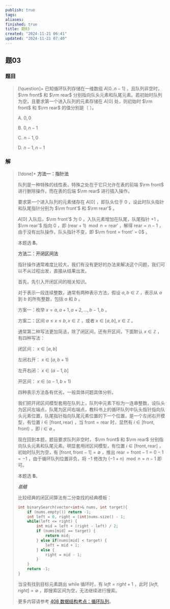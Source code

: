 ```yaml
---
publish: true
tags: 
aliases: 
finished: true
title: 题03
created: "2024-11-21 06:41"
updated: "2024-11-21 07:40"
---
```

## 题03
### 题目
> [!question]+
> 已知循环队列存储在一维数组 $A[0..n-1]$ ，且队列非空时， $\rm front$ 和 $\rm rear$ 分别指向队头元素和队尾元素。若初始时队列为空，且要求第一个进入队列的元素存储在 $A[0]$ 处，则初始时 $\rm front$ 和 $\rm rear$ 的值分别是（ ）。
> 
> A. $0, 0$
> 
> B. $0, n-1$
> 
> C. $n-1, 0$
> 
> D. $n-1, n-1$
### 解
> [!done]+
> **方法一：指针法**
> 
> 队列是一种特殊的线性表，特殊之处在于它只允许在表的前端 $\rm front$ 进行删除操作，而在表的后端 $\rm rear$ 进行插入操作。
> 
> 要求第一个进入队列的元素储存在 $A[0]$ ，即队头位于 $0$ ，设此时队头指针和队尾指针分别为 $\rm front'$ 和 $\rm rear'$ 。
> 
> $A[0]$ 入队后，$\rm front'$ 为 $0$ ，入队元素增加在队尾，队尾指针 $+1$ ，$\rm rear'$ 指向 $0$ ，即 $(\text{rear}+1)\mod n = \text{rear}'$ ，解得 $\text{rear}= n-1$ ，由于没有出队操作，队头指针不变，即 $\rm front = front' = 0$ 。
> 
> 本题选 **B**。
> 
> **方法二：开闭区间法**
> 
> 指针操作通常难度比较大，我们有没有更好的办法来解决这个问题，我们可以不从过程出发，直接从结果出发。
> 
> 首先，先引入开闭区间的相关知识。
> 
> 对于表示一段连续整数，通常有两种表示方法，假设 $a,b\in \mathbb{Z}$ ，表示从 $a$ 到 $b$ 的所有整数，包括 $a$ 和 $b$ 。
> 
> 方案一：枚举 $x=a,a+1,a+2,\dots,b-1,b$ 。
> 
> 方案二：区间 $a\le x\le b,x\in \mathbb{Z}$ ，或者 $x\in[a,b],x\in \mathbb{Z}$ 。
> 
> 通常第二种写法更加简洁，除了闭区间，还有开区间，下面默认 $x\in \mathbb{Z}$ ，有四种写法：
> 
> 闭区间： $x\in[a,b]$
> 
> 左闭右开： $x\in[a,b+1)$
> 
> 左开右闭： $x\in(a-1,b]$
> 
> 开区间： $x\in(a-1,b+1)$
> 
> 四种表示方法各有优劣，一般具体问题具体分析。
> 
> 我们把开闭区间模型套用在队列上，队列中元素下标为一连串整数，设队头为区间左端点，队尾为区间右端点，教科书上的循环队列中队头指针指向队头元素位置，队尾指针指向队尾元素位置的下一个位置，是一个左闭右开模型，有位置 $i\in[\text{front},\text{rear})$ ，当 $\text{front} = \text{rear}$ 时，显然有 $i\in[\text{front},\text{front})$ ，即 $i\in \emptyset$ 。
> 
> 现在回到本题，题目要求队列非空时， $\rm front$ 和 $\rm rear$ 分别指向队头元素和队尾元素。明显套用闭区间模型，有位置 $i\in[\text{front},\text{rear}]$ ，初始时队列为空，有 $[\text{front},\text{front}-1] =\emptyset$ ，推出 $\text{rear} =\text{front}-1 = 0-1=-1$ ，由于循环队列位置非负，将 $-1$ 修改为 $(-1+n)\mod n =n-1$ 即可。
> 
> 本题选 **B**。
> 
> **_总结_**
> 
> 比较经典的闭区间算法有二分查找的经典模板：
> 
> ```cpp
> int binarySearch(vector<int>& nums, int target){
>     if (nums.empty()) return -1;
>     int left = 0, right = (int)nums.size() - 1;
>     while(left <= right) {
>         int mid = left + (right - left) / 2;
>         if (nums[mid] == target) { 
>             return mid; 
>         } else if(nums[mid] < target) { 
>             left = mid + 1; 
>         } else { 
>             right = mid - 1; 
>         }
>     }
>     return -1;
> }
> ```
> 
> 当没有找到目标元素跳出 while 循环时，有 $\textit{left} = \textit{right}+1$ ，此时 $[\textit{left},\textit{right}] = \emptyset$ ，即搜索区间为空，无法继续进行搜索。
> 
> 更多内容请参考 [408 数据结构考点：循环队列](https://zhuanlan.zhihu.com/p/649125783)。